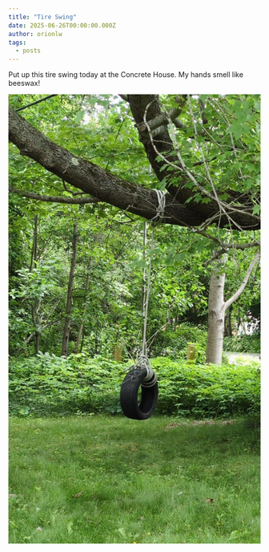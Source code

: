 ```yaml
---
title: "Tire Swing"
date: 2025-06-26T00:00:00.000Z
author: orionlw
tags:
  - posts
---
```


<p>Put up this tire swing today at the Concrete House. My hands smell like beeswax!</p>
<p><img loading="lazy" decoding="async" src="./image.jpeg" alt="Tire Swing" /></p>

